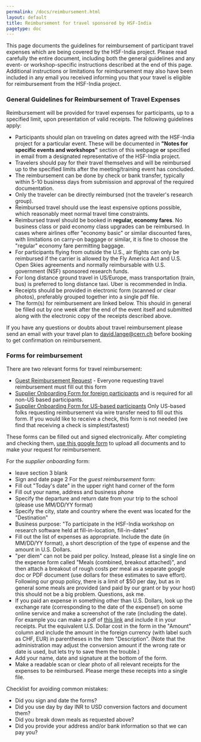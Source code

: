 ```yaml
---
permalink: /docs/reimbursement.html
layout: default
title: Reimbursement for travel sponsored by HSF-India
pagetype: doc
---
```

  This page documents the guidelines for reimbursement of participant travel
expenses which are being covered by the HSF-India project. Please read
carefully the entire document, including both the general guidelines and
any event- or workshop-specific instructions described at the end of this
page. Additional instructions or limitations for reimbursement may also have
been included in any email you received informing you that your travel is
eligible for reimbursement from the HSF-India project.

### General Guidelines for Reimbursement of Travel Expenses

  Reimbursement will be provided for travel expenses for participants, up to a specified limit, upon presentation of valid receipts. The following guidelines apply:

  * Participants should plan on traveling on dates agreed with the HSF-India project for a particular event. These will be documented in **"Notes for specific events and workshops"** section of this webpage **or** specified in email from a designated representative of the HSF-India project.
  * Travelers should pay for their travel themselves and will be reimbursed up to the specified limits after the meeting/training event has concluded.
  * The reimbursement can be done by check or bank transfer, typically within 5-10 business days from submission and approval of the required documentation.
  * Only the traveler can be directly reimbursed (not the traveler's research group).
  * Reimbursed travel should use the least expensive options possible, which reasonably meet normal travel time constraints.
  * Reimbursed travel should be booked in **regular, economy fares**. No business class or paid economy class upgrades can be reimbursed. In cases where airlines offer "economy basic" or similar discounted fares, with limitations on carry-on baggage or similar, it is fine to choose the "regular" economy fare permitting baggage.
  * For participants flying from outside the U.S., air flights can only be reimbursed if the carrier is allowed by the Fly America Act and U.S. Open Skies agreements and normally reimbursable with U.S. government (NSF) sponsored research funds.
  * For long distance ground travel in US/Europe, mass transportation (train, bus) is preferred to long distance taxi. Uber is recommended in India.
  * Receipts should be provided in electronic form (scanned or clear photos), preferably grouped together into a single pdf file.
  * The form(s) for reimbursement are linked below. This should in general be filled out by one week after the end of the event itself and submitted along with the electronic copy of the receipts described above.

  If you have any questions or doubts about travel reimbursement please send an email with your travel plan to [david.lange@cern.ch](mailto:david.lange@cern.ch) before booking to get confirmation on reimbursement.

### Forms for reimbursement

There are two relevant forms for travel reimbursement:

  * [Guest Reimbursement Request](https://finance.princeton.edu/forms/guest-reimbursement-request) - Everyone requesting travel reimbursement must fill out this form
  * [Supplier Onboarding Form for foreign participants](https://finance.princeton.edu/forms/foreign-individual-payeesubstitute-w-8ben) and is required for all non-US based participants.
  * [Supplier Onboarding Form for US-based participants](https://finance.princeton.edu/forms/supplierpayee-management) Only US-based folks requesting reimbursement via wire transfer need to fill out this form. If you would like to receive a check, this form is not needed (we find that receiving a check is simplest/fastest)

These forms can be filled out and signed electronically. After completing and checking them, [use this google form](https://docs.google.com/forms/d/e/1FAIpQLScGB_VOZDsQoATIEJMxHP3F-czXp8W8Ml8HjcbDqhLLIDqlog/viewform?usp=sf_link) to upload all documents and to make your request for reimbursement. 

For the *supplier onboarding* form:
  * leave section 3 blank
  * Sign and date page 2
For the *guest reimbursement* form:
  * Fill out "Today's date" in the upper right hand corner of the form
  * Fill out your name, address and business phone
  * Specify the departure and return date from your trip to the school (please use MM/DD/YY format)
  * Specify the city, state and country where the event was located for the "Destination"
  * Business purpose: "To participate in the HSF-India workshop on research software held at fill-in-location, fill-in-dates" 
  * Fill out the list of expenses as appropriate. Include the date (in MM/DD/YY format), a short description of the type of expense and the amount in U.S. Dollars.
  * "per diem" can not be paid per policy. Instead, please list a single line on the expense form called "Meals (combined, breakout attached)", and then attach a breakout of rough costs per meal as a separate google doc or PDF document (use dollars for these estimates to save effort). Following our group policy, there is a limit of $50 per day, but as in general some meals are provided (and paid by our grant or by your host) this should not be a big problem. Questions, ask me. 
  * If you paid an expense in something other than U.S. Dollars, look up the exchange rate (corresponding to the date of the expense!) on some online service and make a screenshot of the rate (including the date). For example you can make a pdf of [this link](https://www.exchangerates.org.uk/INR-USD-exchange-rate-history.html) and include it in your receipts. Put the equivalent U.S. Dollar cost in the form in the "Amount" column and include the amount in the foreign currency (with label such as CHF, EUR) in parentheses in the item "Description". (Note that the administration may adjust the conversion amount if the wrong rate or date is used, but lets try to save them the trouble.)
  * Add your name, date and signature at the bottom of the form.
  * Make a readable scan or clear photo of all relevant receipts for the expenses to be reimbursed. Please merge these receipts into a single file.

Checklist for avoiding common mistakes:
  * Did you sign and date the forms?
  * Did you use day by day INR to USD conversion factors and document them?
  * Did you break down meals as requested above?
  * Did you provide your address and/or bank information so that we can pay you?

